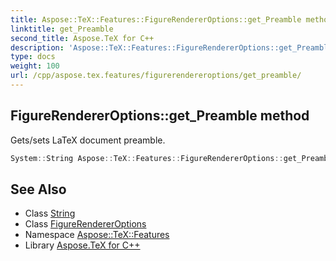 ```yaml
---
title: Aspose::TeX::Features::FigureRendererOptions::get_Preamble method
linktitle: get_Preamble
second_title: Aspose.TeX for C++
description: 'Aspose::TeX::Features::FigureRendererOptions::get_Preamble method. Gets/sets LaTeX document preamble in C++.'
type: docs
weight: 100
url: /cpp/aspose.tex.features/figurerendereroptions/get_preamble/
---
```

## FigureRendererOptions::get_Preamble method


Gets/sets LaTeX document preamble.

```cpp
System::String Aspose::TeX::Features::FigureRendererOptions::get_Preamble() const
```

## See Also

* Class [String](../../../system/string/)
* Class [FigureRendererOptions](../)
* Namespace [Aspose::TeX::Features](../../)
* Library [Aspose.TeX for C++](../../../)
